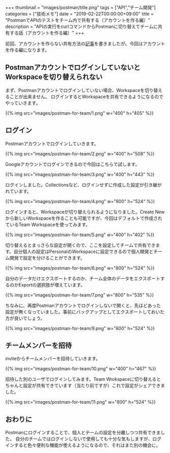 +++
thumbnail = "images/postman/title.png"
tags = ["API","チーム開発"]
categories = ["技術メモ"]
date = "2019-02-22T00:00:00+09:00"
title = "PostmanでAPIのテストをチーム内で共有する（アカウントを作る編）"
description = "APIの実行をcurlコマンドからPostmanに切り替えてチームに共有する話（アカウントを作る編）"
+++

前回、アカウントを作らない共有方法の[記事](https://gyoza.beer/post/2019-02-11-postman-for-team/)を書きましたが。今回はアカウントを作る編になります。

## PostmanアカウントでログインしていないとWorkspaceを切り替えられない

まず、Postmanアカウントでログインしていない場合、Workspaceを切り替えることが出来ません。
ログインするとWorkspaceを共有できるようになるのでやっていきます。

{{% img src="images/postman-for-team/1.png" w="400" h="405" %}}

## ログイン

Postmanアカウントでログインしていきます。

{{% img src="images/postman-for-team/2.png" w="400" h="508" %}}

Googleアカウントでログインできるので今回はこちらで試します。

{{% img src="images/postman-for-team/3.png" w="400" h="443" %}}

ログインしました。Collectionsなど、ログインせずに作成した設定が引き継がれています。

{{% img src="images/postman-for-team/4.png" w="800" h="524" %}}

ログインすると、Workspaceが切り替えられるようになりました。Create Newから新しいWorkspaceを作ることも可能ですが、今回はデフォルトで作成されているTeam Workspaceを使ってみます。

{{% img src="images/postman-for-team/5.png" w="400" h="402" %}}

切り替えるとまっさらな設定が開くので、ここを設定してチームで共有できます。自分個人の設定はPersonalのWorkspaceに設定できるので個人開発とチーム開発で設定を分けることができます。

{{% img src="images/postman-for-team/6.png" w="800" h="524" %}}

自分のデータだけエクスポートするのか、チーム全体のデータをエクスポートするのかExportの選択肢が増えています。

{{% img src="images/postman-for-team/7.png" w="800" h="535" %}}

ちなみに、再度Postmanアカウントでログインしないで開くと、先ほどあった設定が無くなっていました。事前にバックアップとしてエクスポートしておいた方が良いでしょう。

{{% img src="images/postman-for-team/9.png" w="800" h="524" %}}

## チームメンバーを招待

inviteからチームメンバーを招待していきます。

{{% img src="images/postman-for-team/10.png" w="400" h="467" %}}

招待した別のユーザでログインしてみます。Team Wrokspaceに切り替えるとちゃんと設定が共有できています（当たり前ですが）これで設定がシェアできました。

{{% img src="images/postman-for-team/11.png" w="800" h="524" %}}

## おわりに

Postmanにログインすることで、個人とチームの設定を分離しつつ共有できました。
自分のチームではログインしないで使用しても十分な気もしますが、ログインすると色々便利な機能が使えるようになるので、それはまた別の機会に。

